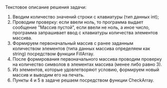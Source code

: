 Текстовое описание решения задачи:
1. Вводим количество значений строки с клавиатуры (тип данных int);
2. Проводим проверку: если ввели ноль, то программа выдает сообщение "Массив пустой",
если ввели не ноль, а иное число, программа запрашивает ввод с клавиатуры количества элементов массива.
3. Формируем первоначальный массив с ранее заданным количеством элементов (типа данных массива определяем как string)
посредством функции FillArray.
4. После формирования первоначального массива проводим проверку на количество символов в элементах массива (менее либо равно 3).
5. Из элементов, которые удовлетворяют условию, формируем новый массив и выводим его на печать.
6. Пункты 4 и 5 в задаче решаем посредством функции CheckArray.
